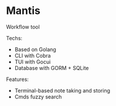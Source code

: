 # Mantis
Workflow tool

Techs: 
- Based on Golang
- CLI with Cobra
- TUI with Gocui
- Database with GORM + SQLite

Features:
- Terminal-based note taking and storing
- Cmds fuzzy search
